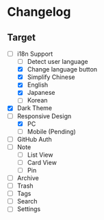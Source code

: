 # Changelog

## Target

- [ ] i18n Support
  - [ ] Detect user language
  - [x] Change language button
  - [x] Simplify Chinese
  - [x] English
  - [x] Japanese
  - [ ] Korean
- [x] Dark Theme
- [ ] Responsive Design
  - [x] PC
  - [ ] Mobile (Pending)
- [ ] GitHub Auth
- [ ] Note
  - [ ] List View
  - [ ] Card View
  - [ ] Pin
- [ ] Archive
- [ ] Trash
- [ ] Tags
- [ ] Search
- [ ] Settings
